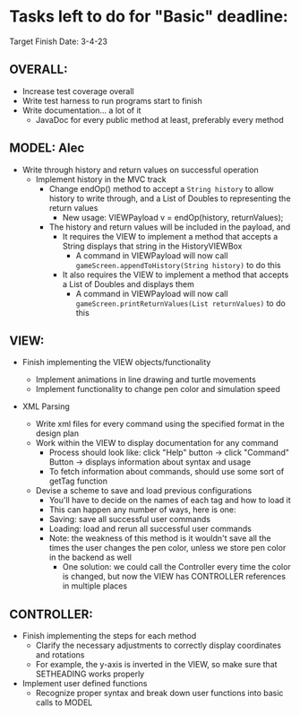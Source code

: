 # Tasks left to do for "Basic" deadline:

Target Finish Date: 3-4-23

## OVERALL:

* Increase test coverage overall
* Write test harness to run programs start to finish
* Write documentation... a lot of it
    * JavaDoc for every public method at least, preferably every method

## MODEL: Alec

* Write through history and return values on successful operation
    * Implement history in the MVC track
        * Change endOp() method to accept a `String history` to allow history to write through, and
          a List of Doubles to representing the return values
            * New usage: VIEWPayload v = endOp(history, returnValues);
        * The history and return values will be included in the payload, and
            * It requires the VIEW to implement a method that accepts a String displays that string
              in the HistoryVIEWBox
                * A command in VIEWPayload will now
                  call `gameScreen.appendToHistory(String history)` to do this
            * It also requires the VIEW to implement a method that accepts a List of Doubles and
              displays them
                * A command in VIEWPayload will now
                  call `gameScreen.printReturnValues(List returnValues)` to do this

## VIEW:

* Finish implementing the VIEW objects/functionality
    * Implement animations in line drawing and turtle movements
    * Implement functionality to change pen color and simulation speed

* XML Parsing
    * Write xml files for every command using the specified format in the design plan
    * Work within the VIEW to display documentation for any command
        * Process should look like: click "Help" button -> click "Command" Button -> displays
          information about syntax and usage
        * To fetch information about commands, should use some sort of getTag function
    * Devise a scheme to save and load previous configurations
        * You'll have to decide on the names of each tag and how to load it
        * This can happen any number of ways, here is one:
        * Saving: save all successful user commands
        * Loading: load and rerun all successful user commands
        * Note: the weakness of this method is it wouldn't save all the times the user changes the
          pen color, unless we store pen color in the backend as well
            * One solution: we could call the Controller every time the color is changed, but now
              the VIEW has CONTROLLER references in multiple places

## CONTROLLER:

* Finish implementing the steps for each method
    * Clarify the necessary adjustments to correctly display coordinates and rotations
    * For example, the y-axis is inverted in the VIEW, so make sure that SETHEADING works properly
* Implement user defined functions
    * Recognize proper syntax and break down user functions into basic calls to MODEL